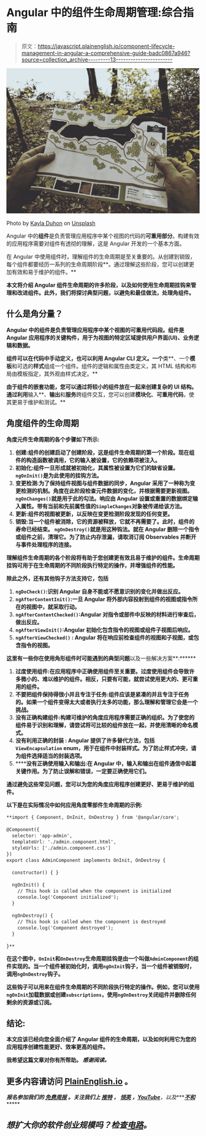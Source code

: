 # Angular 中的组件生命周期管理:综合指南

> 原文：<https://javascript.plainenglish.io/component-lifecycle-management-in-angular-a-comprehensive-guide-badc0867a946?source=collection_archive---------13----------------------->

![](img/6196b763d943125f2b5b24995fcf4416.png)

Photo by [Kayla Duhon](https://unsplash.com/@kayla_marie?utm_source=unsplash&utm_medium=referral&utm_content=creditCopyText) on [Unsplash](https://unsplash.com/s/photos/Comprehensive-Guide?utm_source=unsplash&utm_medium=referral&utm_content=creditCopyText)

Angular 中的**组件**是负责管理应用程序中某个视图的代码的**可重用部分**。构建有效的应用程序需要对组件有透彻的理解，这是 Angular 开发的一个基本方面。

在 Angular 中使用组件时，理解组件的生命周期是至关重要的。从创建到销毁，每个组件都要经历一系列的生命周期阶段**。通过理解这些阶段，您可以创建更加有效和易于维护的组件。**

**本文将介绍 Angular 组件生命周期的许多阶段，以及如何使用生命周期挂钩来管理和改进组件。此外，我们将探讨典型问题，以避免和最佳做法，处理角组件。**

## **什么是角分量？**

**Angular 中的组件是负责管理应用程序中某个视图的可重用代码段。组件是 Angular 应用程序的关键构件，用于为视图的特定区域提供用户界面(UI)、业务逻辑和数据。**

**组件可以在代码中手动定义，也可以利用 Angular CLI 定义。一个**类**、一个**模板**和可选的**样式**组成一个组件。组件的逻辑和属性由类定义，其 HTML 结构和布局由模板指定，其外观由样式决定。**

**由于组件的嵌套功能，您可以通过将较小的组件放在一起来创建复杂的 UI 结构。通过利用**输入**、**输出**和**服务**跨组件交互，您可以创建**模块化**、**可重用代码**，使其更易于维护和测试。**

## **角度组件的生命周期**

**角度元件生命周期的各个步骤如下所示:**

1.  **创建:组件的创建启动了创建阶段，这是组件生命周期的第一个阶段。现在组件的构造函数被调用，它的输入被设置，它的依赖项被注入。**
2.  **初始化:组件一旦形成就被初始化，其属性被设置为它们的缺省设置。`ngOnInit()`是为此使用的挂钩方法。**
3.  **变更检测:为了保持组件视图与组件数据的同步，Angular 采用了一种称为变更检测的机制。角度在此阶段检查元件数据的变化，并根据需要更新视图。
    `ngOnChanges()`就是用于此的勾法。响应由 Angular 设置或重置的数据绑定输入属性。带有当前和先前属性值的`SimpleChanges`对象被传递给该方法。**
4.  **更新:组件的视图被更新，以反映在变更检测阶段发现的任何变更。**
5.  **销毁:当一个组件被消除，它的资源被释放，它就不再需要了。此时，组件的寿命已经结束。
    `ngOnDestroy()`就是用这种钩法。就在 Angular 删除一个指令或组件之前，清理它。为了防止内存泄漏，请取消订阅 Observables 并断开与事件处理程序的连接。**

**理解组件生命周期的各个阶段将有助于您创建更有效且易于维护的组件。生命周期挂钩可用于在生命周期的不同阶段执行特定的操作，并增强组件的性能。**

**除此之外，还有其他钩子方法支持它，包括**

1.  **`ngDoCheck()`:识别 Angular 自身不能或不愿意识别的变化并做出反应。**
2.  **`ngAfterContentInit()`:一旦 Angular 将外部内容投射到组件的视图或指令所在的视图中，就采取行动。**
3.  **`ngAfterContentChecked()`:Angular 对指令或部件中反映的材料进行审查后，做出反应。**
4.  **`ngAfterViewInit()`:Angular 初始化包含指令的视图或组件子视图后响应。**
5.  **`ngAfterViewChecked()` : Angular 将在响应前检查组件的视图和子视图，或包含指令的视图。**

**这里有一些你在使用角形组件时可能遇到的典型问题**以及一些解决方案**:******

1.  ******过度使用组件**:在应用程序中正确使用组件至关重要。过度使用组件会导致许多微小的、难以维护的组件。相反，只要有可能，就尝试使用更大的、更可重用的组件。****
2.  ******不要把组件保持得很小并且专注于任务**:组件应该是紧凑的并且专注于任务的。如果一个组件变得太大或者执行太多的功能，那么理解和管理它会是一个挑战。****
3.  ******没有正确构建组件**:构建可维护的角度应用程序需要正确的组织。为了使您的组件易于识别和理解，请尝试将可比较的组件放在一起，并使用清晰的命名模式。****
4.  ******没有利用正确的封装** : Angular 提供了许多替代方法，包括`ViewEncapsulation` enum，用于在组件中封装样式。为了防止样式冲突，请为组件选择适当的封装选项。****
5.  ******没有正确使用输入和输出:**在 Angular 中，输入和输出在组件通信中起着关键作用。为了防止误解和错误，一定要正确使用它们。****

****通过避免这些常见问题，您可以为您的角度应用程序创建更好、更易于维护的组件。****

****以下是在实际情况中如何应用角度零部件生命周期的示例:****

```
**import { Component, OnInit, OnDestroy } from '@angular/core';

@Component({
  selector: 'app-admin',
  templateUrl: './admin.component.html',
  styleUrls: ['./admin.component.css']
})
export class AdminComponent implements OnInit, OnDestroy {

  constructor() { }

  ngOnInit() {
    // This hook is called when the component is initialized
    console.log('Component initialized');
  }

  ngOnDestroy() {
    // This hook is called when the component is destroyed
    console.log('Component destroyed');
  }

}**
```

****在这个图中，`OnInit`和`OnDestroy`生命周期挂钩是由一个叫做`AdminComponent`的组件实现的。当一个组件被初始化时，调用`ngOnInit`钩子，当一个组件被销毁时，调用`ngOnDestroy`钩子。****

****这些钩子可以用来在组件生命周期的不同阶段执行特定的操作。例如，您可以使用`ngOnInit`加载数据或创建`subscriptions`，使用`ngOnDestroy`关闭组件并删除任何剩余的资源或订阅。****

## ****结论:****

****本文应该已经向您全面介绍了 Angular 组件的生命周期，以及如何利用它为您的应用程序创建性能更好、效率更高的组件。****

****我希望这篇文章对你有所帮助。 ***感谢阅读。*******

## ****更多内容请访问 [PlainEnglish.io](https://plainenglish.io/) 。****

*****报名参加我们的* [***免费周报***](http://newsletter.plainenglish.io/) *。关注我们上* [***推特***](https://twitter.com/inPlainEngHQ) ， [***领英***](https://www.linkedin.com/company/inplainenglish/) ***，***[***YouTube***](https://www.youtube.com/channel/UCtipWUghju290NWcn8jhyAw)***，以及****[***不和***](https://discord.gg/GtDtUAvyhW) *****

## *****想扩大你的软件创业规模吗？检查[电路](https://circuit.ooo/?utm=publication-post-cta)。*****